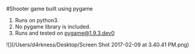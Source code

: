 #Shooter game built using pygame

1. Runs on python3.
2. No pygame library is included.
3. Runs and tested on pygame@1.9.3.dev0

![](/Users/d4rkness/Desktop/Screen Shot 2017-02-09 at 3.40.41 PM.png)